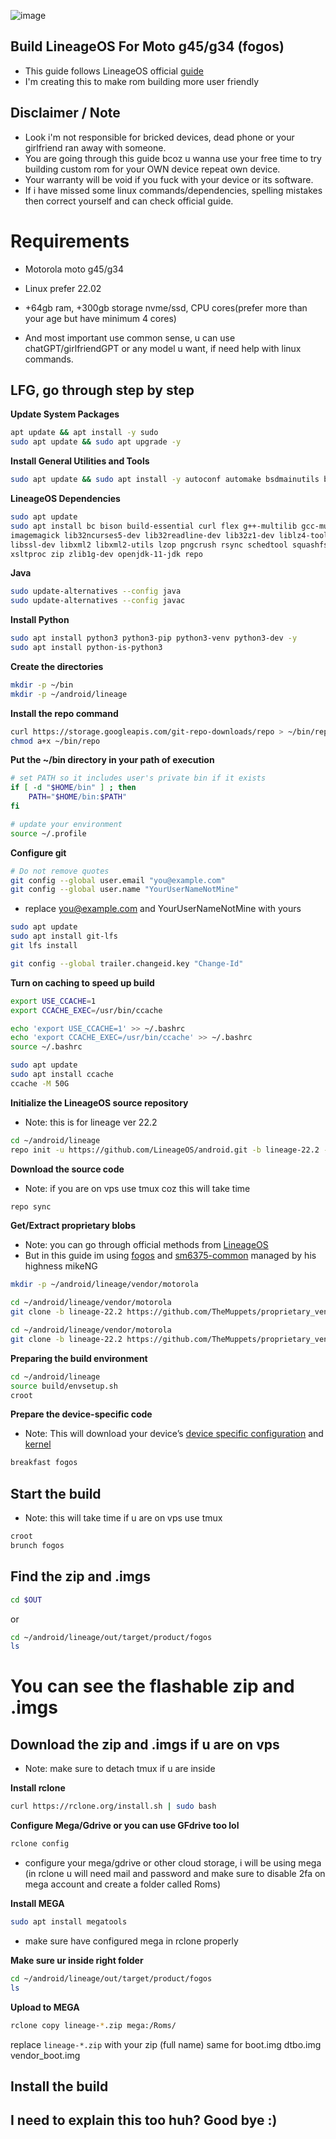 ![image](https://github.com/user-attachments/assets/8ca0811e-b031-4fe4-8ded-b322b9fdb7c7)

## Build LineageOS For Moto g45/g34 (fogos)
* This guide follows LineageOS official [guide](https://wiki.lineageos.org/devices/fogos/build/variant2)
* I'm creating this to make rom building more user friendly

## Disclaimer / Note
* Look i'm not responsible for bricked devices, dead phone or your girlfriend ran away with someone.
* You are going through this guide bcoz u wanna use your free time to try building custom rom for your OWN device repeat own device.
* Your warranty will be void if you fuck with your device or its software.
* If i have missed some linux commands/dependencies, spelling mistakes then correct yourself and can check official guide.

# Requirements

* Motorola moto g45/g34
* Linux prefer 22.02
* +64gb ram, +300gb storage nvme/ssd, CPU cores(prefer more than your age but have minimum 4 cores)

* And most important use common sense, u can use chatGPT/girlfriendGPT or any model u want, if need help with linux commands.

## LFG, go through step by step

**Update System Packages**
```bash
apt update && apt install -y sudo
sudo apt update && sudo apt upgrade -y
```

**Install General Utilities and Tools**
```bash
sudo apt update && sudo apt install -y autoconf automake bsdmainutils build-essential clang curl ffmpeg gcc git htop jq libffi-dev libgbm1 libjpeg-dev libleveldb-dev libopenblas-dev libsqlite3-dev libssl-dev lsof lz4 make nano ncdu nvme-cli pkg-config screen tar tmux unzip wget zlib1g-dev iptables -y
```

**LineageOS Dependencies**
```bash
sudo apt update
sudo apt install bc bison build-essential curl flex g++-multilib gcc-multilib git gnupg gperf \
imagemagick lib32ncurses5-dev lib32readline-dev lib32z1-dev liblz4-tool libncurses5-dev libsdl1.2-dev \
libssl-dev libxml2 libxml2-utils lzop pngcrush rsync schedtool squashfs-tools x11proto-core-dev \
xsltproc zip zlib1g-dev openjdk-11-jdk repo
```

**Java**
```bash
sudo update-alternatives --config java
sudo update-alternatives --config javac
```

**Install Python**
```bash
sudo apt install python3 python3-pip python3-venv python3-dev -y
sudo apt install python-is-python3
```

**Create the directories**
```bash
mkdir -p ~/bin
mkdir -p ~/android/lineage
```

**Install the repo command**
```bash
curl https://storage.googleapis.com/git-repo-downloads/repo > ~/bin/repo
chmod a+x ~/bin/repo
```

**Put the ~/bin directory in your path of execution**
```bash
# set PATH so it includes user's private bin if it exists
if [ -d "$HOME/bin" ] ; then
    PATH="$HOME/bin:$PATH"
fi
```
```bash
# update your environment
source ~/.profile
```

**Configure git**
```bash
# Do not remove quotes
git config --global user.email "you@example.com"
git config --global user.name "YourUserNameNotMine"
```
* replace you@example.com and YourUserNameNotMine with yours

```bash
sudo apt update
sudo apt install git-lfs
git lfs install
```
```bash
git config --global trailer.changeid.key "Change-Id"
```

**Turn on caching to speed up build**
```bash
export USE_CCACHE=1
export CCACHE_EXEC=/usr/bin/ccache

echo 'export USE_CCACHE=1' >> ~/.bashrc
echo 'export CCACHE_EXEC=/usr/bin/ccache' >> ~/.bashrc
source ~/.bashrc

sudo apt update
sudo apt install ccache
ccache -M 50G
```

**Initialize the LineageOS source repository**
* Note: this is for lineage ver 22.2

```bash
cd ~/android/lineage
repo init -u https://github.com/LineageOS/android.git -b lineage-22.2 --git-lfs --no-clone-bundle
```

**Download the source code**
* Note: if you are on vps use tmux coz this will take time

```bash
repo sync
```

**Get/Extract proprietary blobs**
* Note: you can go through official methods from [LineageOS](https://wiki.lineageos.org/devices/fogos/build/variant2/#extract-proprietary-blobs)
* But in this guide im using [fogos](https://github.com/TheMuppets/proprietary_vendor_motorola_fogos) and [sm6375-common](https://github.com/TheMuppets/proprietary_vendor_motorola_sm6375-common) managed by his highness mikeNG

```bash
mkdir -p ~/android/lineage/vendor/motorola
```
```bash
cd ~/android/lineage/vendor/motorola
git clone -b lineage-22.2 https://github.com/TheMuppets/proprietary_vendor_motorola_fogos fogos
```
```bash
cd ~/android/lineage/vendor/motorola
git clone -b lineage-22.2 https://github.com/TheMuppets/proprietary_vendor_motorola_sm6375-common sm6375-common
```

**Preparing the build environment**
```bash
cd ~/android/lineage
source build/envsetup.sh
croot
```

**Prepare the device-specific code**
* Note: This will download your device’s [device specific configuration](https://github.com/LineageOS/android_device_motorola_fogos) and [kernel](https://github.com/LineageOS/android_kernel_motorola_sm6375)

```bash
breakfast fogos
```

## Start the build
* Note: this will take time if u are on vps use tmux

```bash
croot
brunch fogos
```

## Find the zip and .imgs

```bash
cd $OUT
```
or
```bash
cd ~/android/lineage/out/target/product/fogos
ls
```

# You can see the flashable zip and .imgs

## Download the zip and .imgs if u are on vps
* Note: make sure to detach tmux if u are inside

**Install rclone**
```bash
curl https://rclone.org/install.sh | sudo bash
```
**Configure Mega/Gdrive or you can use GFdrive too lol**
```bash
rclone config
```

* configure your mega/gdrive or other cloud storage, i will be using mega (in rclone u will need mail and password and make sure to disable 2fa on mega account and create a folder called Roms)

**Install MEGA**
```bash
sudo apt install megatools
```

* make sure have configured mega in rclone properly

**Make sure ur inside right folder**
```bash
cd ~/android/lineage/out/target/product/fogos
ls
```

**Upload to MEGA**
  ```bash
  rclone copy lineage-*.zip mega:/Roms/
  ```
  replace `lineage-*.zip` with your zip (full name) same for boot.img dtbo.img vendor_boot.img

## Install the build

## I need to explain this too huh? Good bye :)









